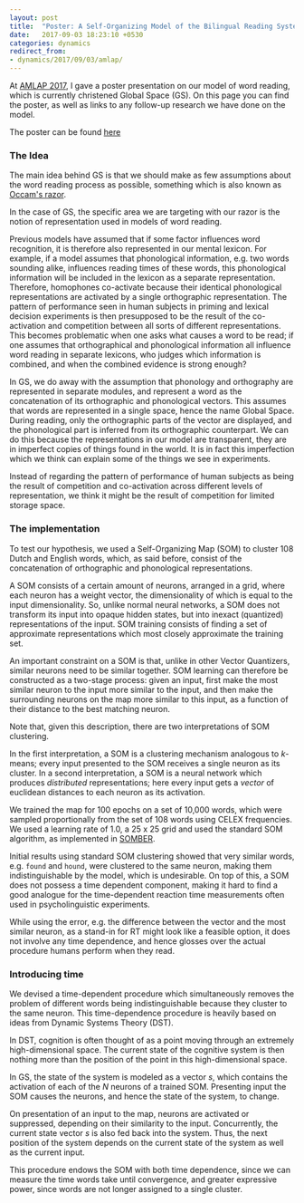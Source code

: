 ```yaml
---
layout: post
title:  "Poster: A Self-Organizing Model of the Bilingual Reading System"
date:   2017-09-03 18:23:10 +0530
categories: dynamics
redirect_from:
- dynamics/2017/09/03/amlap/
---
```


At [AMLAP 2017](http://wp.lancs.ac.uk/amlap2017/), I gave a poster presentation on our model of word reading, which is currently christened Global Space (GS).
On this page you can find the poster, as well as links to any follow-up research we have done on the model.

The poster can be found [here](https://github.com/stephantul/stephantul.github.io/tree/master/slides/poster_amlap2017.pdf)

### The Idea

The main idea behind GS is that we should make as few assumptions about the word reading process as possible, something which is also known as [Occam's razor](https://plato.stanford.edu/entries/simplicity/#PriJusSim).

In the case of GS, the specific area we are targeting with our razor is the notion of representation used in models of word reading.

Previous models have assumed that if some factor influences word recognition, it is therefore also represented in our mental lexicon.
For example, if a model assumes that phonological information, e.g. two words sounding alike, influences reading times of these words, this phonological information will be included in the lexicon as a separate representation.
Therefore, homophones co-activate because their identical phonological representations are activated by a single orthographic representation.
The pattern of performance seen in human subjects in priming and lexical decision experiments is then presupposed to be the result of the co-activation and competition between all sorts of different representations.
This becomes problematic when one asks what causes a word to be read; if one assumes that orthographical and phonological information all influence word reading in separate lexicons, who judges which information is combined, and when the combined evidence is strong enough?

In GS, we do away with the assumption that phonology and orthography are represented in separate modules, and represent a word as the concatenation of its orthographic and phonological vectors.
This assumes that words are represented in a single space, hence the name Global Space.
During reading, only the orthographic parts of the vector are displayed, and the phonological part is inferred from its orthographic counterpart.
We can do this because the representations in our model are transparent, they are in imperfect copies of things found in the world. It is in fact this imperfection which we think can explain some of the things we see in experiments.

Instead of regarding the pattern of performance of human subjects as being the result of competition and co-activation across different levels of representation, we think it might be the result of competition for limited storage space.

### The implementation

To test our hypothesis, we used a Self-Organizing Map (SOM) to cluster 108 Dutch and English words, which, as said before, consist of the concatenation of orthographic and phonological representations.

A SOM consists of a certain amount of neurons, arranged in a grid, where each neuron has a weight vector, the dimensionality of which is equal to the input dimensionality.
So, unlike normal neural networks, a SOM does not transform its input into opaque hidden states, but into inexact (quantized) representations of the input.
SOM training consists of finding a set of approximate representations which most closely approximate the training set.

An important constraint on a SOM is that, unlike in other Vector Quantizers, similar neurons need to be similar together.
SOM learning can therefore be constructed as a two-stage process: given an input, first make the most similar neuron to the input more similar to the input, and then make the surrounding neurons on the map more similar to this input, as a function of their distance to the best matching neuron.

Note that, given this description, there are two interpretations of SOM clustering.

In the first interpretation, a SOM is a clustering mechanism analogous to _k_-means; every input presented to the SOM receives a single neuron as its cluster.
In a second interpretation, a SOM is a neural network which produces _distributed_ representations; here every input gets a _vector_ of euclidean distances to each neuron as its activation.

We trained the map for 100 epochs on a set of 10,000 words, which were sampled proportionally from the set of 108 words using CELEX frequencies. We used a learning rate of 1.0, a 25 x 25 grid and used the standard SOM algorithm, as implemented in [SOMBER](https://github.com/stephantul/somber).  

Initial results using standard SOM clustering showed that very similar words, e.g. `found` and `hound`, were clustered to the same neuron, making them indistinguishable by the model, which is undesirable.
On top of this, a SOM does not possess a time dependent component, making it hard to find a good analogue for the time-dependent reaction time measurements often used in psycholinguistic experiments.

While using the error, e.g. the difference between the vector and the most similar neuron, as a stand-in for RT might look like a feasible option, it does not involve any time dependence, and hence glosses over the actual procedure humans perform when they read.

### Introducing time

We devised a time-dependent procedure which simultaneously removes the problem of different words being indistinguishable because they cluster to the same neuron.
This time-dependence procedure is heavily based on ideas from Dynamic Systems Theory (DST).

In DST, cognition is often thought of as a point moving through an extremely high-dimensional space. The current state of the cognitive system is then nothing more than the position of the point in this high-dimensional space.

In GS, the state of the system is modeled as a vector _s_, which contains the activation of each of the _N_ neurons of a trained SOM.
Presenting input the SOM causes the neurons, and hence the state of the system, to change.

On presentation of an input to the map, neurons are activated or suppressed, depending on their similarity to the input.
Concurrently, the current state vector _s_ is also fed back into the system. Thus, the next position of the system depends on the current state of the system as well as the current input.

This procedure endows the SOM with both time dependence, since we can measure the time words take until convergence, and greater expressive power, since words are not longer assigned to a single cluster.
